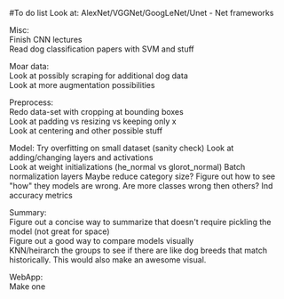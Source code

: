 #To do list
Look at:
AlexNet/VGGNet/GoogLeNet/Unet - Net frameworks  

Misc:  
Finish CNN lectures  
Read dog classification papers with SVM and stuff  

Moar data:  
Look at possibly scraping for additional dog data  
Look at more augmentation possibilities  
  
Preprocess:  
Redo data-set with cropping at bounding boxes  
Look at padding vs resizing vs keeping only x  
Look at centering and other possible stuff  

Model:
Try overfitting on small dataset (sanity check)
Look at adding/changing layers and activations  
Look at weight initializations (he_normal vs glorot_normal)
Batch normalization layers
Maybe reduce category size?
Figure out how to see "how" they models are wrong. Are more classes wrong then others? Ind accuracy metrics

Summary:  
Figure out a concise way to summarize that doesn't require pickling the model (not great for space)  
Figure out a good way to compare models visually  
KNN/heirarch the groups to see if there are like dog breeds that match historically. This would also make an awesome
visual.  

WebApp:  
Make one  
